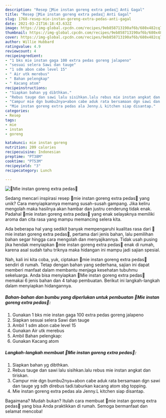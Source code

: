 ```yaml
---
description: "Resep 🍝Mie instan goreng extra pedas🍝 Anti Gagal"
title: "Resep 🍝Mie instan goreng extra pedas🍝 Anti Gagal"
slug: 1768-resep-mie-instan-goreng-extra-pedas-anti-gagal
date: 2021-03-21T16:18:43.632Z
image: https://img-global.cpcdn.com/recipes/9eb858713190af6b/680x482cq70/🍝mie-instan-goreng-extra-pedas🍝-foto-resep-utama.jpg
thumbnail: https://img-global.cpcdn.com/recipes/9eb858713190af6b/680x482cq70/🍝mie-instan-goreng-extra-pedas🍝-foto-resep-utama.jpg
cover: https://img-global.cpcdn.com/recipes/9eb858713190af6b/680x482cq70/🍝mie-instan-goreng-extra-pedas🍝-foto-resep-utama.jpg
author: Willie Hubbard
ratingvalue: 4.9
reviewcount: 4
recipeingredient:
- "1 bks mie instan gaga 100 extra pedas goreng jalapeno"
- "sesuai selera Sawi dan tauge"
- "1 sdm abon cabe level 15"
- " Air utk merebus"
- " Bahan pelengkap"
- " Kacang atom"
recipeinstructions:
- "Siapkan bahan yg dibthkan."
- "Rebus tauge dan sawi lalu sisihkan.lalu rebus mie instan angkat dan tiriskan."
- "Campur mie dgn bumbu2nya+abon cabe aduk rata bersamaan dgn sawi dan tauge yg sdh direbus tadi.taburkan kacang atom sbg topping."
- "Mie instan goreng extra pedas ala Jenny.L kitchen siap disantap."
categories:
- Resep
tags:
- mie
- instan
- goreng

katakunci: mie instan goreng 
nutrition: 209 calories
recipecuisine: Indonesian
preptime: "PT38M"
cooktime: "PT53M"
recipeyield: "3"
recipecategory: Lunch

---
```



![🍝Mie instan goreng extra pedas🍝](https://img-global.cpcdn.com/recipes/9eb858713190af6b/680x482cq70/🍝mie-instan-goreng-extra-pedas🍝-foto-resep-utama.jpg)

Sedang mencari inspirasi resep 🍝mie instan goreng extra pedas🍝 yang unik? Cara menyiapkannya memang susah-susah gampang. Jika keliru mengolah maka hasilnya akan hambar dan justru cenderung tidak enak. Padahal 🍝mie instan goreng extra pedas🍝 yang enak selayaknya memiliki aroma dan cita rasa yang mampu memancing selera kita.



Ada beberapa hal yang sedikit banyak mempengaruhi kualitas rasa dari 🍝mie instan goreng extra pedas🍝, pertama dari jenis bahan, lalu pemilihan bahan segar hingga cara mengolah dan menyajikannya. Tidak usah pusing jika hendak menyiapkan 🍝mie instan goreng extra pedas🍝 enak di rumah, karena asal sudah tahu triknya maka hidangan ini mampu jadi sajian spesial.


Nah, kali ini kita coba, yuk, ciptakan 🍝mie instan goreng extra pedas🍝 sendiri di rumah. Tetap dengan bahan yang sederhana, sajian ini dapat memberi manfaat dalam membantu menjaga kesehatan tubuhmu sekeluarga. Anda bisa menyiapkan 🍝Mie instan goreng extra pedas🍝 memakai 6 jenis bahan dan 4 tahap pembuatan. Berikut ini langkah-langkah dalam menyiapkan hidangannya.

<!--inarticleads1-->

##### Bahan-bahan dan bumbu yang diperlukan untuk pembuatan 🍝Mie instan goreng extra pedas🍝:

1. Gunakan 1 bks mie instan gaga 100 extra pedas goreng jalapeno
1. Siapkan sesuai selera Sawi dan tauge
1. Ambil 1 sdm abon cabe level 15
1. Gunakan  Air utk merebus
1. Ambil  Bahan pelengkap:
1. Gunakan  Kacang atom




<!--inarticleads2-->

##### Langkah-langkah membuat 🍝Mie instan goreng extra pedas🍝:

1. Siapkan bahan yg dibthkan.
1. Rebus tauge dan sawi lalu sisihkan.lalu rebus mie instan angkat dan tiriskan.
1. Campur mie dgn bumbu2nya+abon cabe aduk rata bersamaan dgn sawi dan tauge yg sdh direbus tadi.taburkan kacang atom sbg topping.
1. Mie instan goreng extra pedas ala Jenny.L kitchen siap disantap.




Bagaimana? Mudah bukan? Itulah cara membuat 🍝mie instan goreng extra pedas🍝 yang bisa Anda praktikkan di rumah. Semoga bermanfaat dan selamat mencoba!
